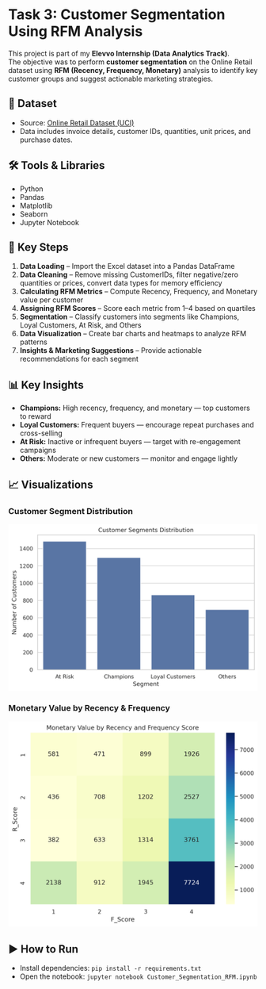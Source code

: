 # Task 3: Customer Segmentation Using RFM Analysis

This project is part of my **Elevvo Internship (Data Analytics Track)**.  
The objective was to perform **customer segmentation** on the Online Retail dataset using **RFM (Recency, Frequency, Monetary)** analysis to identify key customer groups and suggest actionable marketing strategies.  

## 📂 Dataset
- Source: [Online Retail Dataset (UCI)](https://archive.ics.uci.edu/dataset/352/online+retail)  
- Data includes invoice details, customer IDs, quantities, unit prices, and purchase dates.

## 🛠️ Tools & Libraries
- Python
- Pandas
- Matplotlib
- Seaborn
- Jupyter Notebook

## 🔎 Key Steps
1. **Data Loading** – Import the Excel dataset into a Pandas DataFrame  
2. **Data Cleaning** – Remove missing CustomerIDs, filter negative/zero quantities or prices, convert data types for memory efficiency  
3. **Calculating RFM Metrics** – Compute Recency, Frequency, and Monetary value per customer  
4. **Assigning RFM Scores** – Score each metric from 1–4 based on quartiles  
5. **Segmentation** – Classify customers into segments like Champions, Loyal Customers, At Risk, and Others  
6. **Data Visualization** – Create bar charts and heatmaps to analyze RFM patterns  
7. **Insights & Marketing Suggestions** – Provide actionable recommendations for each segment  

## 📊 Key Insights
- **Champions:** High recency, frequency, and monetary — top customers to reward  
- **Loyal Customers:** Frequent buyers — encourage repeat purchases and cross-selling  
- **At Risk:** Inactive or infrequent buyers — target with re-engagement campaigns  
- **Others:** Moderate or new customers — monitor and engage lightly  

## 📈 Visualizations

### Customer Segment Distribution
![Customer Segment Distribution](images/customer_segments_distribution.png)

### Monetary Value by Recency & Frequency
![Monetary Heatmap](images/rfm_heatmap.png)

## ▶️ How to Run
- Install dependencies: `pip install -r requirements.txt`  
- Open the notebook: `jupyter notebook Customer_Segmentation_RFM.ipynb`  
